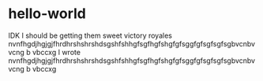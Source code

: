 # hello-world
IDK I should be getting them sweet victory royales
 nvnfhgdjhgjgjfhrdhrshshrshdsgshfshhgfsgfhgfshgfgfsggfgfsgfsgfsgbvcnbv vcng b vbccxg
 I wrote  nvnfhgdjhgjgjfhrdhrshshrshdsgshfshhgfsgfhgfshgfgfsggfgfsgfsgfsgbvcnbv vcng b vbccxg
